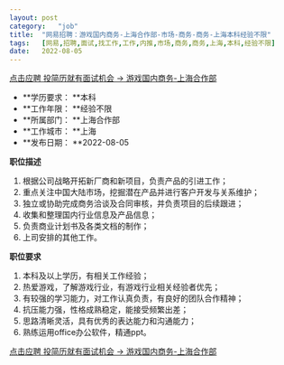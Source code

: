 ```yaml
---
layout:	post
category:	"job"
title:	"网易招聘：游戏国内商务-上海合作部-市场-商务-商务-上海本科经验不限"
tags:	[网易,招聘,面试,找工作,工作,内推,市场,商务,商务,上海,本科,经验不限]
date:	2022-08-05
---
```


[点击应聘 投简历就有面试机会 -> 游戏国内商务-上海合作部](http://mobile.bole.netease.com/bole/boleDetail?id=30544&employeeId=346f03c3cda5f04c&key=all)



- **学历要求： **本科
- **工作年限： **经验不限
- **所属部门： **上海合作部
- **工作城市： **上海
- **发布日期： **2022-08-05



**职位描述**
1.	根据公司战略开拓新厂商和新项目，负责产品的引进工作；
2.	重点关注中国大陆市场，挖掘潜在产品并进行客户开发与关系维护；
3.	独立或协助完成商务洽谈及合同审核，并负责项目的后续跟进；
4.	收集和整理国内行业信息及产品信息；
5.	负责商业计划书及各类文档的制作；
6.	上司安排的其他工作。




**职位要求**
1.	本科及以上学历，有相关工作经验；
2.	热爱游戏，了解游戏行业，有游戏行业相关经验者优先；
3.	有较强的学习能力，对工作认真负责，有良好的团队合作精神；
4.	抗压能力强，性格成熟稳定，能接受频繁出差；
5.	思路清晰灵活，具有优秀的表达能力和沟通能力；
6.	熟练运用office办公软件，精通ppt。




[点击应聘 投简历就有面试机会 -> 游戏国内商务-上海合作部](http://mobile.bole.netease.com/bole/boleDetail?id=30544&employeeId=346f03c3cda5f04c&key=all)